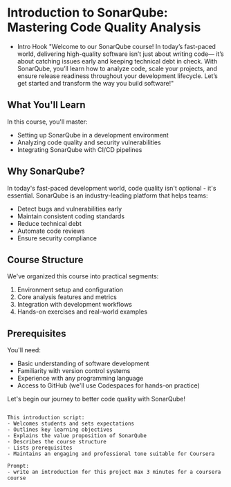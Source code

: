 # Introduction to SonarQube: Mastering Code Quality Analysis
- Intro Hook
"Welcome to our SonarQube course!
In today’s fast-paced world, delivering high-quality software isn’t just about writing code—
it’s about catching issues early and keeping technical debt in check. 
With SonarQube, you’ll learn how to analyze code, scale your projects, 
and ensure release readiness throughout your development lifecycle. 
Let’s get started and transform the way you build software!"

## What You'll Learn

In this course, you'll master:
- Setting up SonarQube in a development environment
- Analyzing code quality and security vulnerabilities
- Integrating SonarQube with CI/CD pipelines

## Why SonarQube?

In today's fast-paced development world, code quality isn't optional - it's essential. SonarQube is an industry-leading platform that helps teams:
- Detect bugs and vulnerabilities early
- Maintain consistent coding standards
- Reduce technical debt
- Automate code reviews
- Ensure security compliance

## Course Structure

We've organized this course into practical segments:
1. Environment setup and configuration
2. Core analysis features and metrics
3. Integration with development workflows
4. Hands-on exercises and real-world examples

## Prerequisites

You'll need:
- Basic understanding of software development
- Familiarity with version control systems
- Experience with any programming language
- Access to GitHub (we'll use Codespaces for hands-on practice)

Let's begin our journey to better code quality with SonarQube!

````

This introduction script:
- Welcomes students and sets expectations
- Outlines key learning objectives
- Explains the value proposition of SonarQube
- Describes the course structure
- Lists prerequisites
- Maintains an engaging and professional tone suitable for Coursera

Prompt:
- write an introduction for this project max 3 minutes for a coursera course

